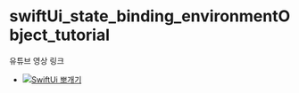 # swiftUi_state_binding_environmentObject_tutorial

유튜브 영상 링크
- [![SwiftUi 뽀개기](http://img.youtube.com/vi/uLR1RNqJ1Mw/0.jpg)](https://youtu.be/RHWvCTQf_hc)
